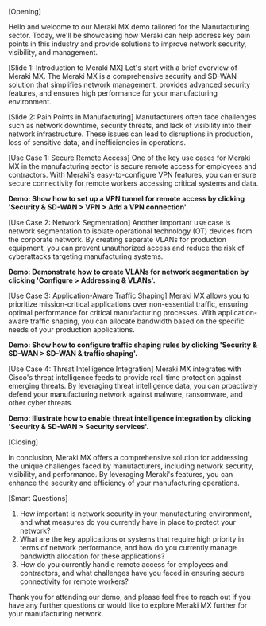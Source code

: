 [Opening]

Hello and welcome to our Meraki MX demo tailored for the Manufacturing sector. Today, we'll be showcasing how Meraki can help address key pain points in this industry and provide solutions to improve network security, visibility, and management.

[Slide 1: Introduction to Meraki MX]
Let's start with a brief overview of Meraki MX. The Meraki MX is a comprehensive security and SD-WAN solution that simplifies network management, provides advanced security features, and ensures high performance for your manufacturing environment.

[Slide 2: Pain Points in Manufacturing]
Manufacturers often face challenges such as network downtime, security threats, and lack of visibility into their network infrastructure. These issues can lead to disruptions in production, loss of sensitive data, and inefficiencies in operations.

[Use Case 1: Secure Remote Access]
One of the key use cases for Meraki MX in the manufacturing sector is secure remote access for employees and contractors. With Meraki's easy-to-configure VPN features, you can ensure secure connectivity for remote workers accessing critical systems and data.

**Demo: Show how to set up a VPN tunnel for remote access by clicking 'Security & SD-WAN > VPN > Add a VPN connection'.**

[Use Case 2: Network Segmentation]
Another important use case is network segmentation to isolate operational technology (OT) devices from the corporate network. By creating separate VLANs for production equipment, you can prevent unauthorized access and reduce the risk of cyberattacks targeting manufacturing systems.

**Demo: Demonstrate how to create VLANs for network segmentation by clicking 'Configure > Addressing & VLANs'.**

[Use Case 3: Application-Aware Traffic Shaping]
Meraki MX allows you to prioritize mission-critical applications over non-essential traffic, ensuring optimal performance for critical manufacturing processes. With application-aware traffic shaping, you can allocate bandwidth based on the specific needs of your production applications.

**Demo: Show how to configure traffic shaping rules by clicking 'Security & SD-WAN > SD-WAN & traffic shaping'.**

[Use Case 4: Threat Intelligence Integration]
Meraki MX integrates with Cisco's threat intelligence feeds to provide real-time protection against emerging threats. By leveraging threat intelligence data, you can proactively defend your manufacturing network against malware, ransomware, and other cyber threats.

**Demo: Illustrate how to enable threat intelligence integration by clicking 'Security & SD-WAN > Security services'.**

[Closing]

In conclusion, Meraki MX offers a comprehensive solution for addressing the unique challenges faced by manufacturers, including network security, visibility, and performance. By leveraging Meraki's features, you can enhance the security and efficiency of your manufacturing operations.

[Smart Questions]
1. How important is network security in your manufacturing environment, and what measures do you currently have in place to protect your network?
2. What are the key applications or systems that require high priority in terms of network performance, and how do you currently manage bandwidth allocation for these applications?
3. How do you currently handle remote access for employees and contractors, and what challenges have you faced in ensuring secure connectivity for remote workers?

Thank you for attending our demo, and please feel free to reach out if you have any further questions or would like to explore Meraki MX further for your manufacturing network.